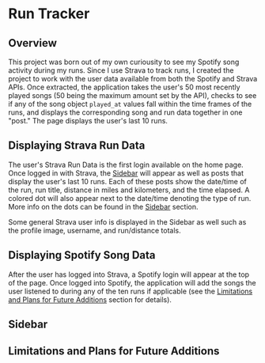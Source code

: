# Run Tracker

## Overview

This project was born out of my own curiousity to see my Spotify song activity during my runs. Since I use Strava to track runs, I created the project to work with the user data available from both the Spotify and Strava APIs. Once extracted, the application takes the user's 50 most recently played songs (50 being the maximum amount set by the API), checks to see if any of the song object `played_at` values fall within the time frames of the runs, and displays the corresponding song and run data together in one "post." The page displays the user's last 10 runs.

## Displaying Strava Run Data

The user's Strava Run Data is the first login available on the home page. Once logged in with Strava, the [Sidebar](#sidebar) will appear as well as posts that display the user's last 10 runs. Each of these posts show the date/time of the run, run title, distance in miles and kilometers, and the time elapsed. A colored dot will also appear next to the date/time denoting the type of run. More info on the dots can be found in the [Sidebar](#sidebar) section. 

Some general Strava user info is displayed in the Sidebar as well such as the profile image, username, and run/distance totals.

## Displaying Spotify Song Data 

After the user has logged into Strava, a Spotify login will appear at the top of the page. Once logged into Spotify, the application will add the songs the user listened to during any of the ten runs if applicable (see the [Limitations and Plans for Future Additions](#limitations-and-plans-for-future-additions) section for details). 

## Sidebar 

## Limitations and Plans for Future Additions